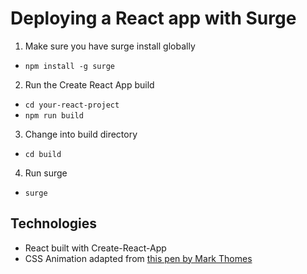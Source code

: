 # Deploying a React app with Surge

1. Make sure you have surge install globally
 - `npm install -g surge`

2. Run the Create React App build
 - `cd your-react-project`
 - `npm run build`

3. Change into build directory
 - `cd build`

4. Run surge
 - `surge`

## Technologies
 - React built with Create-React-App
 - CSS Animation adapted from [this pen by Mark Thomes](https://codepen.io/WithAnEs/pen/OVZRvg)